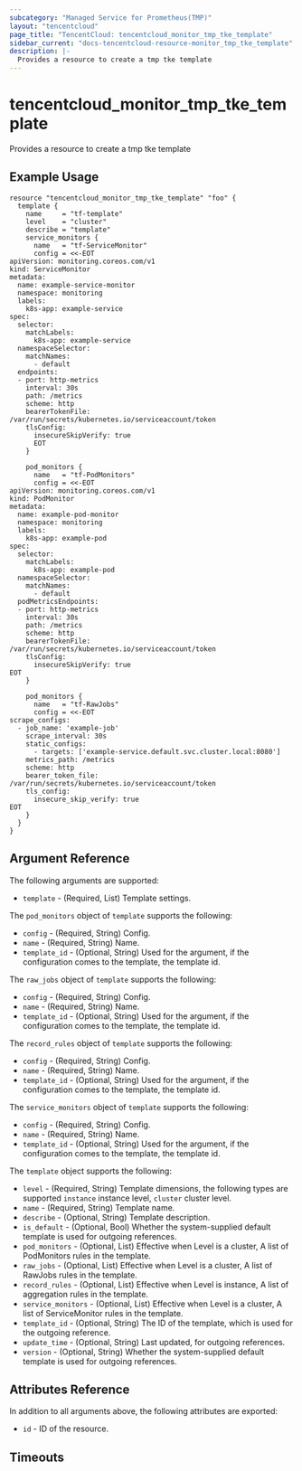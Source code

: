 ```yaml
---
subcategory: "Managed Service for Prometheus(TMP)"
layout: "tencentcloud"
page_title: "TencentCloud: tencentcloud_monitor_tmp_tke_template"
sidebar_current: "docs-tencentcloud-resource-monitor_tmp_tke_template"
description: |-
  Provides a resource to create a tmp tke template
---
```


# tencentcloud_monitor_tmp_tke_template

Provides a resource to create a tmp tke template

## Example Usage

```hcl
resource "tencentcloud_monitor_tmp_tke_template" "foo" {
  template {
    name     = "tf-template"
    level    = "cluster"
    describe = "template"
    service_monitors {
      name   = "tf-ServiceMonitor"
      config = <<-EOT
apiVersion: monitoring.coreos.com/v1
kind: ServiceMonitor
metadata:
  name: example-service-monitor
  namespace: monitoring
  labels:
    k8s-app: example-service
spec:
  selector:
    matchLabels:
      k8s-app: example-service
  namespaceSelector:
    matchNames:
      - default
  endpoints:
  - port: http-metrics
    interval: 30s
    path: /metrics
    scheme: http
    bearerTokenFile: /var/run/secrets/kubernetes.io/serviceaccount/token
    tlsConfig:
      insecureSkipVerify: true
      EOT
    }

    pod_monitors {
      name   = "tf-PodMonitors"
      config = <<-EOT
apiVersion: monitoring.coreos.com/v1
kind: PodMonitor
metadata:
  name: example-pod-monitor
  namespace: monitoring
  labels:
    k8s-app: example-pod
spec:
  selector:
    matchLabels:
      k8s-app: example-pod
  namespaceSelector:
    matchNames:
      - default
  podMetricsEndpoints:
  - port: http-metrics
    interval: 30s
    path: /metrics
    scheme: http
    bearerTokenFile: /var/run/secrets/kubernetes.io/serviceaccount/token
    tlsConfig:
      insecureSkipVerify: true
EOT
    }

    pod_monitors {
      name   = "tf-RawJobs"
      config = <<-EOT
scrape_configs:
  - job_name: 'example-job'
    scrape_interval: 30s
    static_configs:
      - targets: ['example-service.default.svc.cluster.local:8080']
    metrics_path: /metrics
    scheme: http
    bearer_token_file: /var/run/secrets/kubernetes.io/serviceaccount/token
    tls_config:
      insecure_skip_verify: true
EOT
    }
  }
}
```

## Argument Reference

The following arguments are supported:

* `template` - (Required, List) Template settings.

The `pod_monitors` object of `template` supports the following:

* `config` - (Required, String) Config.
* `name` - (Required, String) Name.
* `template_id` - (Optional, String) Used for the argument, if the configuration comes to the template, the template id.

The `raw_jobs` object of `template` supports the following:

* `config` - (Required, String) Config.
* `name` - (Required, String) Name.
* `template_id` - (Optional, String) Used for the argument, if the configuration comes to the template, the template id.

The `record_rules` object of `template` supports the following:

* `config` - (Required, String) Config.
* `name` - (Required, String) Name.
* `template_id` - (Optional, String) Used for the argument, if the configuration comes to the template, the template id.

The `service_monitors` object of `template` supports the following:

* `config` - (Required, String) Config.
* `name` - (Required, String) Name.
* `template_id` - (Optional, String) Used for the argument, if the configuration comes to the template, the template id.

The `template` object supports the following:

* `level` - (Required, String) Template dimensions, the following types are supported `instance` instance level, `cluster` cluster level.
* `name` - (Required, String) Template name.
* `describe` - (Optional, String) Template description.
* `is_default` - (Optional, Bool) Whether the system-supplied default template is used for outgoing references.
* `pod_monitors` - (Optional, List) Effective when Level is a cluster, A list of PodMonitors rules in the template.
* `raw_jobs` - (Optional, List) Effective when Level is a cluster, A list of RawJobs rules in the template.
* `record_rules` - (Optional, List) Effective when Level is instance, A list of aggregation rules in the template.
* `service_monitors` - (Optional, List) Effective when Level is a cluster, A list of ServiceMonitor rules in the template.
* `template_id` - (Optional, String) The ID of the template, which is used for the outgoing reference.
* `update_time` - (Optional, String) Last updated, for outgoing references.
* `version` - (Optional, String) Whether the system-supplied default template is used for outgoing references.

## Attributes Reference

In addition to all arguments above, the following attributes are exported:

* `id` - ID of the resource.



## Timeouts

<no value>


